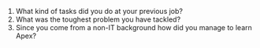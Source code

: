 
1. What kind of tasks did you do at your previous job?
1. What was the toughest problem you have tackled?
1. Since you come from a non-IT background how did you manage to learn Apex?

